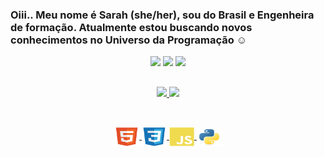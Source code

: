 ### Oiii.. Meu nome é Sarah (she/her), sou do Brasil e Engenheira de formação. Atualmente estou buscando novos conhecimentos no Universo da Programação ☺️

  <div align="center"> 
   <a href="mailto:sarahcnog@gmail.com" target="_blank"><img src="https://img.shields.io/badge/-Gmail-C71F1F?style=for-the-badge&logo=gmail&logoColor=white" target="_blank"></a>
    <a href="https://codepen.io/sarahcastronog" target="_blank"><img src="https://img.shields.io/badge/Codepen-000000?style=for-the-badge&logo=Codepen&logoColor=white" target="_blank"></a> 
    <a href="www.linkedin.com/in/sarahcnog" target="_blank"><img src="https://img.shields.io/badge/-LinkedIn-%230077B5?style=for-the-badge&logo=linkedin&logoColor=white" target="_blank"></a>
     </div>

  ##

<div align="center">
  <a href="https://github.com/sarahcnog">
  <img height="120em" src="https://github-readme-stats.vercel.app/api?username=sarahcnog&show_icons=true&theme=dark&include_all_commits=true&count_private=true"/>
  <img height="120em" src="https://github-readme-stats.vercel.app/api/top-langs/?username=sarahcnog&layout=compact&langs_count=7&theme=dark"/>
</div>

   
   ##

<div align="center" style="display: inline_block"><br>
  <img align="center" alt="Rafa-HTML" height="30" width="40" src="https://raw.githubusercontent.com/devicons/devicon/master/icons/html5/html5-original.svg">
  <img align="center" alt="Rafa-CSS" height="30" width="40" src="https://raw.githubusercontent.com/devicons/devicon/master/icons/css3/css3-original.svg">
  <img align="center" alt="Rafa-Js" height="30" width="40" src="https://raw.githubusercontent.com/devicons/devicon/master/icons/javascript/javascript-plain.svg">
  <img align="center" alt="Rafa-Python" height="30" width="40" src="https://raw.githubusercontent.com/devicons/devicon/master/icons/python/python-original.svg">
</div>

